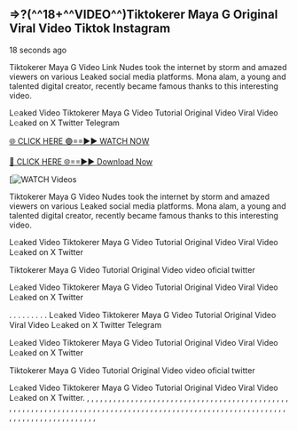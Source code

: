 ## =>?(^^18+^^VIDEO^^)Tiktokerer Maya G Original Viral Video Tiktok Instagram 

18 seconds ago

Tiktokerer Maya G Video Link Nudes took the internet by storm and amazed viewers on various Leaked social media platforms. Mona alam, a young and talented digital creator, recently became famous thanks to this interesting video.

L𝚎aked Video Tiktokerer Maya G Video Tutorial Original Video Viral Video L𝚎aked on X Twitter Telegram

[🌐 CLICK HERE 🟢==►► WATCH NOW](https://cutt.ly/te57wshS)

[🔴 CLICK HERE 🌐==►► Download Now](https://cutt.ly/te57wshS)

[![WATCH Videos](https://cutt.ly/te57wshS)

Tiktokerer Maya G Video Nudes took the internet by storm and amazed viewers on various Leaked social media platforms. Mona alam, a young and talented digital creator, recently became famous thanks to this interesting video.

L𝚎aked Video Tiktokerer Maya G Video Tutorial Original Video Viral Video L𝚎aked on X Twitter

Tiktokerer Maya G Video Tutorial Original Video video oficial twitter

L𝚎aked Video Tiktokerer Maya G Video Tutorial Original Video Viral Video L𝚎aked on X Twitter

. . . . . . . . . L𝚎aked Video Tiktokerer Maya G Video Tutorial Original Video Viral Video L𝚎aked on X Twitter Telegram

L𝚎aked Video Tiktokerer Maya G Video Tutorial Original Video Viral Video L𝚎aked on X Twitter

Tiktokerer Maya G Video Tutorial Original Video video oficial twitter

L𝚎aked Video Tiktokerer Maya G Video Tutorial Original Video Viral Video L𝚎aked on X Twitter. , , , , , , , , , , , , , , , , , , , , , , , , , , , , , , , , , , , , , , , , , , , , , , , , , , , , , , , , , , , , , , , , ,
,
,
,
,
,
,
,
,
,
,
,
,
,
,
,
,
,
,
,
,
,
,
,
,
,
,
,
,
,
,
,
,
,
,
,
,
,
,
,
,
,
,
,
,
,
,
,
,
,
,
,
,
,
,
,
,
,
,
,
,
,
,
,
,